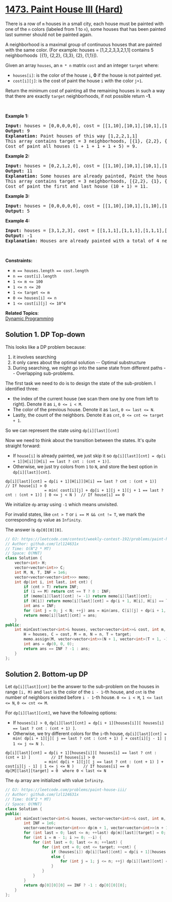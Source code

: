 # [1473. Paint House III (Hard)](https://leetcode.com/problems/paint-house-iii/)

<p>There is&nbsp;a row of&nbsp;<code>m</code>&nbsp;houses in a small city, each house must be painted with one of the&nbsp;<code>n</code>&nbsp;colors (labeled from 1 to <code>n</code>), some houses that has been painted last summer should not be painted again.</p>

<p>A neighborhood is a maximal group of continuous houses that are painted with the same color. (For example: houses = [1,2,2,3,3,2,1,1] contains 5 neighborhoods&nbsp; [{1}, {2,2}, {3,3}, {2}, {1,1}]).</p>

<p>Given an array <code>houses</code>, an&nbsp;<code>m * n</code>&nbsp;matrix <code>cost</code> and&nbsp;an integer <code><font face="monospace">target</font></code>&nbsp;where:</p>

<ul>
	<li><code>houses[i]</code>:&nbsp;is the color of the house <code>i</code>, <strong>0</strong> if the house is not painted yet.</li>
	<li><code>cost[i][j]</code>: is the cost of paint the house <code>i</code> with the color <code>j+1</code>.</li>
</ul>

<p>Return the minimum cost of painting all the&nbsp;remaining houses in such a way that there are exactly <code>target</code> neighborhoods, if&nbsp;not possible return <strong>-1</strong>.</p>

<p>&nbsp;</p>
<p><strong>Example 1:</strong></p>

<pre><strong>Input:</strong> houses = [0,0,0,0,0], cost = [[1,10],[10,1],[10,1],[1,10],[5,1]], m = 5, n = 2, target = 3
<strong>Output:</strong> 9
<strong>Explanation:</strong> Paint houses of this way [1,2,2,1,1]
This array contains target = 3 neighborhoods, [{1}, {2,2}, {1,1}].
Cost of paint all houses (1 + 1 + 1 + 1 + 5) = 9.
</pre>

<p><strong>Example 2:</strong></p>

<pre><strong>Input:</strong> houses = [0,2,1,2,0], cost = [[1,10],[10,1],[10,1],[1,10],[5,1]], m = 5, n = 2, target = 3
<strong>Output:</strong> 11
<strong>Explanation:</strong> Some houses are already painted, Paint the houses of this way [2,2,1,2,2]
This array contains target = 3 neighborhoods, [{2,2}, {1}, {2,2}]. 
Cost of paint the first and last house (10 + 1) = 11.
</pre>

<p><strong>Example 3:</strong></p>

<pre><strong>Input:</strong> houses = [0,0,0,0,0], cost = [[1,10],[10,1],[1,10],[10,1],[1,10]], m = 5, n = 2, target = 5
<strong>Output:</strong> 5
</pre>

<p><strong>Example 4:</strong></p>

<pre><strong>Input:</strong> houses = [3,1,2,3], cost = [[1,1,1],[1,1,1],[1,1,1],[1,1,1]], m = 4, n = 3, target = 3
<strong>Output:</strong> -1
<strong>Explanation:</strong> Houses are already painted with a total of 4 neighborhoods [{3},{1},{2},{3}] different of target = 3.
</pre>

<p>&nbsp;</p>
<p><strong>Constraints:</strong></p>

<ul>
	<li><code>m == houses.length == cost.length</code></li>
	<li><code>n == cost[i].length</code></li>
	<li><code>1 &lt;= m &lt;= 100</code></li>
	<li><code>1 &lt;= n &lt;= 20</code></li>
	<li><code>1 &lt;= target&nbsp;&lt;= m</code></li>
	<li><code>0 &lt;= houses[i]&nbsp;&lt;= n</code></li>
	<li><code>1 &lt;= cost[i][j] &lt;= 10^4</code></li>
</ul>

**Related Topics**:  
[Dynamic Programming](https://leetcode.com/tag/dynamic-programming/)

## Solution 1. DP Top-down

This looks like a DP problem because:
1. it involves searching
2. it only cares about the optimal solution -- Optimal substructure
3. During searching, we might go into the same state from different paths -- Overlapping sub-problems.

The first task we need to do is to design the state of the sub-problem. I identified three:

* the index of the current house (we scan them one by one from left to right). Denote it as `i`, `0 <= i < M`.
* The color of the previous house. Denote it as `last`, `0 <= last <= N`.
* Lastly, the count of the neighbors. Denote it as `cnt`, `0 <= cnt <= target + 1`.

So we can represent the state using `dp[i][last][cnt]`

Now we need to think about the transition between the states. It's quite straight forward:

* If `house[i]` is already painted, we just skip it so `dp[i][last][cnt] = dp[i + 1][H[i]][H[i] == last ? cnt : (cnt + 1)]`.
* Otherwise, we just try colors from `1` to `N`, and store the best option in `dp[i][last][cnt]`.

```
dp[i][last][cnt] = dp[i + 1][H[i]][H[i] == last ? cnt : (cnt + 1)]                                     // If house[i] > 0
                 = min( cost[i][j] + dp[i + 1][j + 1][j + 1 == last ? cnt : (cnt + 1)] | 0 <= j < N )  // If house[i] == 0
```

We initialize `dp` array using `-1` which means unvisited.

For invalid states, like `cnt > T` or `i == M && cnt != T`, we mark the corresponding `dp` value as `Infinity`.

The answer is `dp[0][0][0]`.

```cpp
// OJ: https://leetcode.com/contest/weekly-contest-192/problems/paint-house-iii/
// Author: github.com/lzl124631x
// Time: O(N^2 * MT)
// Space: O(MNT)
class Solution {
    vector<int> H;
    vector<vector<int>> C;
    int M, N, T, INF = 1e6;
    vector<vector<vector<int>>> memo;
    int dp(int i, int last, int cnt) {
        if (cnt > T) return INF;
        if (i == M) return cnt == T ? 0 : INF;
        if (memo[i][last][cnt] != -1) return memo[i][last][cnt];
        if (H[i]) return memo[i][last][cnt] = dp(i + 1, H[i], H[i] == last ? cnt : (cnt + 1));
        int ans = INF;
        for (int j = 0; j < N; ++j) ans = min(ans, C[i][j] + dp(i + 1, j + 1, j + 1 == last ? cnt : (cnt + 1)));
        return memo[i][last][cnt] = ans;
    }
public:
    int minCost(vector<int>& houses, vector<vector<int>>& cost, int m, int n, int target) {
        H = houses, C = cost, M = m, N = n, T = target;
        memo.assign(M, vector<vector<int>>(N + 1, vector<int>(T + 1, -1)));
        int ans = dp(0, 0, 0);
        return ans == INF ? -1 : ans;
    }
};
```

## Solution 2. Bottom-up DP

Let `dp[i][last][cnt]` be the answer to the sub-problem on the houses in range `[i, M)` and `last` is the color of the `i - 1`-th house, and `cnt` is the number of neighbors existed before `i - 1`-th house. `0 <= i < M`, `1 <= last <= N`, `0 <= cnt <= M`.

For `dp[i][last][cnt]`, we have the following options:
* If `houses[i] > 0`, `dp[i][last][cnt] = dp[i + 1][houses[i]][ houses[i] == last ? cnt : (cnt + 1) ]`.
* Otherwise, we try different colors for the `i`-th house, `dp[i][last][cnt] = min( dp[i + 1][j][ j == last ? cnt : (cnt + 1) ] + cost[i][j - 1] | 1 <= j <= N )`.

```
dp[i][last][cnt] = dp[i + 1][houses[i]][ houses[i] == last ? cnt : (cnt + 1) ]         // If houses[i] > 0
                 = min( dp[i + 1][j][ j == last ? cnt : (cnt + 1) ] + cost[i][j - 1] | 1 <= j <= N )    // If houses[i] == 0
dp[M][last][target] = 0  where 0 < last <= N
```

The `dp` array are initialized with value `Infinity`.

```cpp
// OJ: https://leetcode.com/problems/paint-house-iii/
// Author: github.com/lzl124631x
// Time: O(N^2 * MT)
// Space: O(MNT)
class Solution {
public:
    int minCost(vector<int>& houses, vector<vector<int>>& cost, int m, int n, int target) {
        int INF = 1e6;
        vector<vector<vector<int>>> dp(m + 1, vector<vector<int>>(n + 1, vector<int>(target + 2, INF)));
        for (int last = 0; last <= n; ++last) dp[m][last][target] = 0;
        for (int i = m - 1; i >= 0; --i) {
            for (int last = 0; last <= n; ++last) {
                for (int cnt = 0; cnt <= target; ++cnt) {
                    if (houses[i]) dp[i][last][cnt] = dp[i + 1][houses[i]][houses[i] == last ? cnt : (cnt + 1)];
                    else {
                        for (int j = 1; j <= n; ++j) dp[i][last][cnt] = min(dp[i][last][cnt], dp[i + 1][j][j == last ? cnt : (cnt + 1)] + cost[i][j - 1]);
                    }
                }
            }
        }
        return dp[0][0][0] == INF ? -1 : dp[0][0][0];
    }
};
```